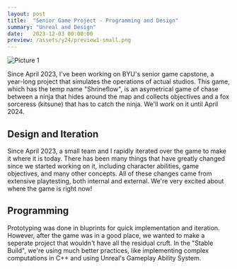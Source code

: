 ```yaml
---
layout: post
title:  "Senior Game Project - Programming and Design"
summary: "Unreal and Design"
date:   2023-12-03 00:00:00
preview: /assets/y24/preview1-small.png
---
```


![Picture 1](/assets/preview-big.png)

<!-- # Shrineflow -->
Since April 2023, I've been working on BYU's senior game capstone, a year-long project that simulates the operations of actual studios. This game, which has the temp name "Shrineflow", is an asymetrical game of chase between a ninja that hides around the map and collects objectives and a fox sorceress (kitsune) that has to catch the ninja. We'll work on it until April 2024.

## Design and Iteration
Since April 2023, a small team and I rapidly iterated over the game to make it where it is today. There has been many things that have greatly changed since we started working on it, including character abilities, game objectives, and many other concepts. All of these changes came from extensive playtesting, both internal and external. We're very excited about where the game is right now!

## Programming
Prototyping was done in bluprints for quick implementation and iteration. However, after the game was in a good place, we wanted to make a seperate project that wouldn't have all the residual cruft. In the "Stable Build", we're using much better practices, like implementing complex computations in C++ and using Unreal's Gameplay Ability System.
